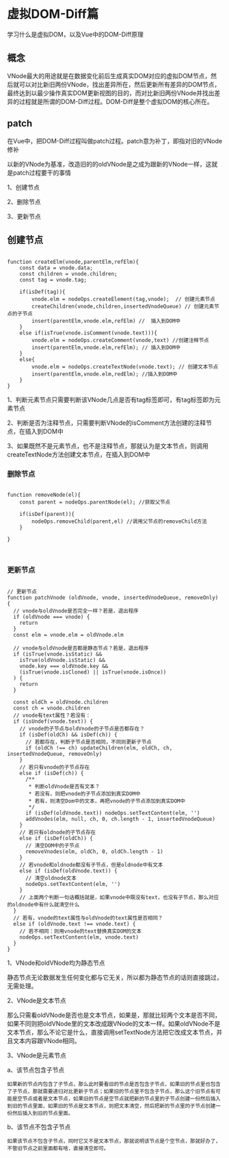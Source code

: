 # 虚拟DOM-Diff篇
学习什么是虚拟DOM，以及Vue中的DOM-Diff原理
 

## 概念
VNode最大的用途就是在数据变化前后生成真实DOM对应的虚拟DOM节点，然后就可以对比新旧两份VNode，找出差异所在，然后更新所有差异的DOM节点，最终达到以最少操作真实DOM更新视图的目的，而对比新旧两份VNode并找出差异的过程就是所谓的DOM-Diff过程。DOM-Diff是整个虚拟DOM的核心所在。


## patch

在Vue中，把DOM-Diff过程叫做patch过程。patch意为补丁，即指对旧的VNode修补


以新的VNode为基准，改造旧的的oldVNode是之成为跟新的VNode一样，这就是patch过程要干的事情

1、创建节点


2、删除节点

3、更新节点




## 创建节点

```

function createElm(vnode,parentElm,refElm){
    const data = vnode.data;
    const children = vnode.children;
    const tag = vnode.tag;
   
    if(isDef(tag)){
        vnode.elm = nodeOps.createElement(tag,vnode);  // 创建元素节点
        createChildren(vnode,children,insertedVnodeQueue) // 创建元素节点的子节点
        insert(parentElm,vnode.elm,refElm) //  插入到DOM中 
    }
    else if(isTrue(vnode.isComment(vnode.text))){
        vnode.elm = nodeOps.createComment(vnode,text) //创建注释节点
        insert(parentElm,vnode.elm,refElm); // 插入到DOM中
    }
    else{
        vnode.elm = nodeOps.createTextNode(vnode.text); // 创建文本节点
        insert(parentElm,vnode.elm,redElm); //插入到DOM中
    }
}

```

1、判断元素节点只需要判断该VNode几点是否有tag标签即可，有tag标签即为元素节点

2、判断是否为注释节点，只需要判断VNode的isComment方法创建的注释节点，在插入到DOM中

3、如果既然不是元素节点，也不是注释节点，那就认为是文本节点，则调用createTextNode方法创建文本节点，在插入到DOM中







### 删除节点

```

function removeNode(el){
    const parent = nodeOps.parentNode(el); //获取父节点

    if(isDef(parent)){
        nodeOps.removeChild(parent,el) //调用父节点的removeChild方法
    }

}



```



### 更新节点

```

// 更新节点
function patchVnode (oldVnode, vnode, insertedVnodeQueue, removeOnly) {
  // vnode与oldVnode是否完全一样？若是，退出程序
  if (oldVnode === vnode) {
    return
  }
  const elm = vnode.elm = oldVnode.elm

  // vnode与oldVnode是否都是静态节点？若是，退出程序
  if (isTrue(vnode.isStatic) &&
    isTrue(oldVnode.isStatic) &&
    vnode.key === oldVnode.key &&
    (isTrue(vnode.isCloned) || isTrue(vnode.isOnce))
  ) {
    return
  }

  const oldCh = oldVnode.children
  const ch = vnode.children
  // vnode有text属性？若没有：
  if (isUndef(vnode.text)) {
    // vnode的子节点与oldVnode的子节点是否都存在？
    if (isDef(oldCh) && isDef(ch)) {
      // 若都存在，判断子节点是否相同，不同则更新子节点
      if (oldCh !== ch) updateChildren(elm, oldCh, ch, insertedVnodeQueue, removeOnly)
    }
    // 若只有vnode的子节点存在
    else if (isDef(ch)) {
      /**
       * 判断oldVnode是否有文本？
       * 若没有，则把vnode的子节点添加到真实DOM中
       * 若有，则清空Dom中的文本，再把vnode的子节点添加到真实DOM中
       */
      if (isDef(oldVnode.text)) nodeOps.setTextContent(elm, '')
      addVnodes(elm, null, ch, 0, ch.length - 1, insertedVnodeQueue)
    }
    // 若只有oldnode的子节点存在
    else if (isDef(oldCh)) {
      // 清空DOM中的子节点
      removeVnodes(elm, oldCh, 0, oldCh.length - 1)
    }
    // 若vnode和oldnode都没有子节点，但是oldnode中有文本
    else if (isDef(oldVnode.text)) {
      // 清空oldnode文本
      nodeOps.setTextContent(elm, '')
    }
    // 上面两个判断一句话概括就是，如果vnode中既没有text，也没有子节点，那么对应的oldnode中有什么就清空什么
  }
  // 若有，vnode的text属性与oldVnode的text属性是否相同？
  else if (oldVnode.text !== vnode.text) {
    // 若不相同：则用vnode的text替换真实DOM的文本
    nodeOps.setTextContent(elm, vnode.text)
  }
}

```

1、VNode和oldVNode均为静态节点

  静态节点无论数据发生任何变化都与它无关，所以都为静态节点的话则直接跳过，无需处理。

2、VNode是文本节点


那么只需看oldVNode是否也是文本节点，如果是，那就比较两个文本是否不同，如果不同则把oldVNode里的文本改成跟VNode的文本一样。如果oldVNode不是文本节点，那么不论它是什么，直接调用setTextNode方法把它改成文本节点，并且文本内容跟VNode相同。


3、VNode是元素节点
  

  a、该节点包含子节点

    如果新的节点内包含了子节点，那么此时要看旧的节点是否包含子节点，如果旧的节点里也包含了子节点，那就需要递归对比更新子节点；如果旧的节点里不包含子节点，那么这个旧节点有可能是空节点或者是文本节点，如果旧的节点是空节点就把新的节点里的子节点创建一份然后插入到旧的节点里面，如果旧的节点是文本节点，则把文本清空，然后把新的节点里的子节点创建一份然后插入到旧的节点里面。




  b、该节点不包含子节点

    如果该节点不包含子节点，同时它又不是文本节点，那就说明该节点是个空节点，那就好办了，不管旧节点之前里面都有啥，直接清空即可。

 
